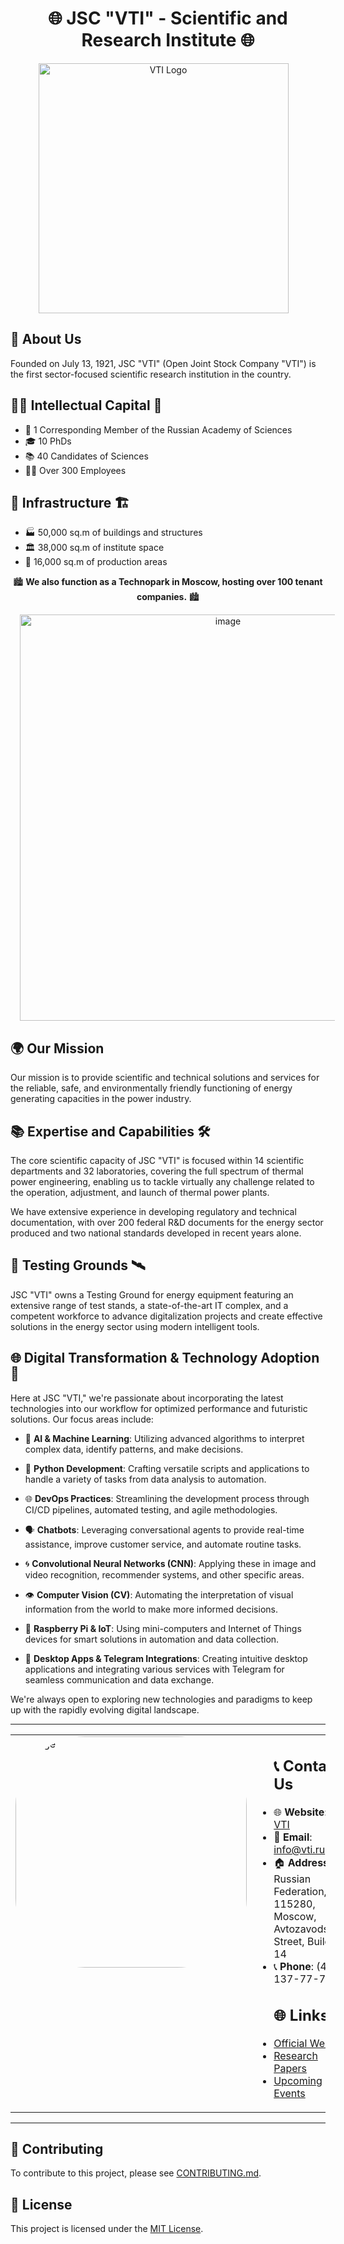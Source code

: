 <div align="center">

# 🌐 JSC "VTI" - Scientific and Research Institute 🌐
  
<p align="center">
  <img src="https://vti.ru/templates/vti//images/logo.png" alt="VTI Logo" width="400" style="vertical-align:middle; margin-right: 15px;">
</p>


</div>

## 🌟 About Us

Founded on July 13, 1921, JSC "VTI" (Open Joint Stock Company "VTI") is the first sector-focused scientific research institution in the country.

## 👩‍🔬 Intellectual Capital 🧠

- 🏅 1 Corresponding Member of the Russian Academy of Sciences
- 🎓 10 PhDs
- 📚 40 Candidates of Sciences
- 🧑‍💻 Over 300 Employees

## 🏢 Infrastructure 🏗️

- 🏭 50,000 sq.m of buildings and structures
- 🏛️ 38,000 sq.m of institute space
- 🏬 16,000 sq.m of production areas

<div align="center">

🏙️ **We also function as a Technopark in Moscow, hosting over 100 tenant companies.** 🏙️

<p align="center">
  <img src="https://github.com/VTI-Digital/.github/assets/99917230/88e9eaae-0393-44c0-a86a-6cdde7b6c0af" alt="image" width="650"style="vertical-align:middle; margin-left: 15px;">
</p>
</div>


## 🌍 Our Mission

Our mission is to provide scientific and technical solutions and services for the reliable, safe, and environmentally friendly functioning of energy generating capacities in the power industry.

## 📚 Expertise and Capabilities 🛠️

The core scientific capacity of JSC "VTI" is focused within 14 scientific departments and 32 laboratories, covering the full spectrum of thermal power engineering, enabling us to tackle virtually any challenge related to the operation, adjustment, and launch of thermal power plants. 

We have extensive experience in developing regulatory and technical documentation, with over 200 federal R&D documents for the energy sector produced and two national standards developed in recent years alone.

## 🧪 Testing Grounds 🛰️

JSC "VTI" owns a Testing Ground for energy equipment featuring an extensive range of test stands, a state-of-the-art IT complex, and a competent workforce to advance digitalization projects and create effective solutions in the energy sector using modern intelligent tools.


## 🌐 Digital Transformation & Technology Adoption 🤖

Here at JSC "VTI," we're passionate about incorporating the latest technologies into our workflow for optimized performance and futuristic solutions. Our focus areas include:

- 🤖 **AI & Machine Learning**: Utilizing advanced algorithms to interpret complex data, identify patterns, and make decisions.
  
- 🐍 **Python Development**: Crafting versatile scripts and applications to handle a variety of tasks from data analysis to automation.
  
- 🌐 **DevOps Practices**: Streamlining the development process through CI/CD pipelines, automated testing, and agile methodologies.
  
- 🗣 **Chatbots**: Leveraging conversational agents to provide real-time assistance, improve customer service, and automate routine tasks.
  
- 🌀 **Convolutional Neural Networks (CNN)**: Applying these in image and video recognition, recommender systems, and other specific areas.
  
- 👁 **Computer Vision (CV)**: Automating the interpretation of visual information from the world to make more informed decisions.

- 🥧 **Raspberry Pi & IoT**: Using mini-computers and Internet of Things devices for smart solutions in automation and data collection.
  
- 💌 **Desktop Apps & Telegram Integrations**: Creating intuitive desktop applications and integrating various services with Telegram for seamless communication and data exchange.

We're always open to exploring new technologies and paradigms to keep up with the rapidly evolving digital landscape.

---

<table style="width: 100%; border-collapse: collapse;">
    <tr>
      <td valign="top" style="width: 40%;">
          <div style="border-radius: 30%; overflow: hidden;">
              <img src="https://github.com/VTI-Digital/.github/assets/99917230/d9bf5ad2-2474-4379-b4af-261fef9c5391" alt="image" height="370">
          </div>
      </td>
      <td valign="top" style="width: 60%; padding-right: 20px;">
            <ul>
            <h2> 📞 Contact Us</h2>
            <li>🌐 <b>Website</b>: <a href="https://vti.ru/">JSC VTI</a></li>
            <li>📧 <b>Email</b>: <a href="mailto:info@vti.ru">info@vti.ru</a></li>
            <li>🏠 <b>Address</b>: Russian Federation, 115280, Moscow, <br>Avtozavodskaya Street, Building 14</li>
            <li>📞 <b>Phone</b>: (495) 137-77-70</li>
            <h2> 🌐 Links </h2>
            <li><a href="https://vti.ru/">Official Website</a></li>
            <li><a href="https://vti.ru/public/">Research Papers</a></li>
            <li><a href="https://vti.ru/scientific-event/plan-of-scientific-events/">Upcoming Events</a></li>
            </ul>
        </td>
      <td valign="top" style="width: 20%;">
        <div style="border-radius: 30%; overflow: hidden;">
            <img src="https://github.com/VTI-Digital/.github/assets/99917230/168d36ad-e92e-46b9-a3e9-4d01305209bd" alt="VTI" height="370">
        </div>
      </td>
    </tr>
</table>

---

## 🤝 Contributing

To contribute to this project, please see [CONTRIBUTING.md](CONTRIBUTING.md).

## 📜 License

This project is licensed under the [MIT License](LICENSE.md).
